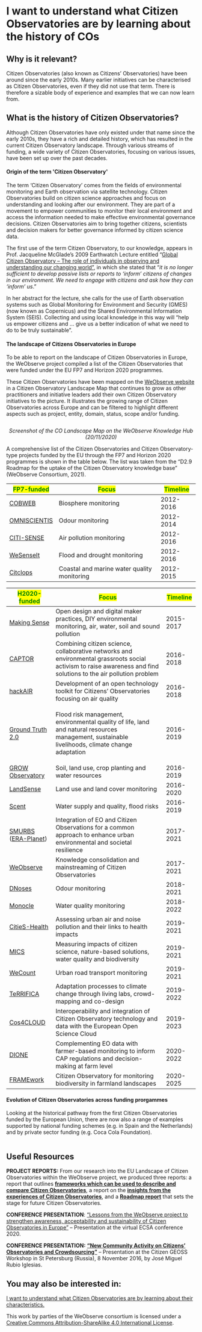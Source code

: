 # I want to understand what Citizen Observatories are by learning about the history of COs

## Why is it relevant?

Citizen Observatories (also known as Citizens’ Observatories) have been around since the early 2010s. Many earlier initiatives can be characterised as Citizen Observatories, even if they did not use that term. There is therefore a sizable body of experience and examples that we can now learn from.

## What is the history of Citizen Observatories?

Although Citizen Observatories have only existed under that name since the early 2010s, they have a rich and detailed history, which has resulted in the current Citizen Observatory landscape. Through various streams of funding, a wide variety of Citizen Observatories, focusing on various issues, have been set up over the past decades.

#### **Origin of the term 'Citizen Observatory'**

The term ‘Citizen Observatory’ comes from the fields of environmental monitoring and Earth observation via satellite technology. Citizen Observatories build on citizen science approaches and focus on understanding and looking after our environment. They are part of a movement to empower communities to monitor their local environment and access the information needed to make effective environmental governance decisions. Citizen Observatories aim to bring together citizens, scientists and decision makers for better governance informed by citizen science data.

The first use of the term Citizen Observatory, to our knowledge, appears in Prof. Jacqueline McGlade’s 2009 Earthwatch Lecture entitled “[Global Citizen Observatory – The role of individuals in observing and understanding our changing world”](https://www.eea.europa.eu/media/speeches/global-citizen-observatory-the-role-of-individuals-in-observing-and-understanding-our-changing-world), in which she stated that “_it is no longer sufficient to develop passive lists or reports to ‘inform’ citizens of changes in our environment. We need to engage with citizens and ask how they can ‘inform’ us_.”&#x20;

In her abstract for the lecture, she calls for the use of Earth observation systems such as Global Monitoring for Environment and Security (GMES) (now known as Copernicus) and the Shared Environmental Information System (SEIS). Collecting and using local knowledge in this way will “help us empower citizens and … give us a better indication of what we need to do to be truly sustainable”.

#### **The landscape of Citizens Observatories in Europe**

To be able to report on the landscape of Citizen Observatories in Europe, the WeObserve project compiled a list of the Citizen Observatories that were funded under the EU FP7 and Horizon 2020 programmes.

These Citizen Observatories have been mapped on the [WeObserve website](https://www.weobserve.eu/about/cos-landscape-map/) in a Citizen Observatory Landscape Map that continues to grow as other practitioners and initiative leaders add their own Citizen Observatory  initiatives to the picture. It illustrates the growing range of Citizen Observatories across Europe and can be filtered to highlight different aspects such as project, entity, domain, status, scope and/or funding.

<figure><img src="https://www.weobserve.eu/wp-content/uploads/2021/03/Cookbook-3-800x474.jpg" alt=""><figcaption></figcaption></figure>

<p align="center"><em>Screenshot of the CO Landscape Map on the WeObserve Knowledge Hub (20/11/2020)</em></p>

A comprehensive list of the Citizen Observatories and Citizen Observatory-type projects funded by the EU through the FP7 and Horizon 2020 programmes is shown in the table below. The list was taken from the “D2.9 Roadmap for the uptake of the Citizen Observatory knowledge base” (WeObserve Consortium, 2021).

| <mark style="color:green;">**FP7-funded**</mark>           | <mark style="color:green;">**Focus**</mark> | <mark style="color:green;">**Timeline**</mark> |
| ---------------------------------------------------------- | ------------------------------------------- | ---------------------------------------------- |
| [COBWEB](https://cordis.europa.eu/project/id/308513)       | Biosphere monitoring                        | 2012-2016                                      |
| [OMNISCIENTIS](https://cordis.europa.eu/project/id/308427) | Odour monitoring                            | 2012-2014                                      |
| [CITI-SENSE](https://cordis.europa.eu/project/id/308524)   | Air pollution monitoring                    | 2012-2016                                      |
| [WeSenseIt](https://cordis.europa.eu/project/id/308429)    | Flood and drought monitoring                | 2012-2016                                      |
| [Citclops](https://cordis.europa.eu/project/id/308469)     | Coastal and marine water quality monitoring | 2012-2015                                      |

| <mark style="color:green;">**H2020-funded**</mark>                                      | <mark style="color:green;">**Focus**</mark>                                                                                                                       | <mark style="color:green;">**Timeline**</mark> |
| --------------------------------------------------------------------------------------- | ----------------------------------------------------------------------------------------------------------------------------------------------------------------- | ---------------------------------------------- |
| [Making Sense](https://cordis.europa.eu/project/id/688620)                              | Open design and digital maker practices, DIY environmental monitoring, air, water, soil and sound pollution                                                       | 2015-2017                                      |
| [CAPTOR](https://cordis.europa.eu/project/id/688110)                                    | Combining citizen science, collaborative networks and environmental grassroots social activism to raise awareness and find solutions to the air pollution problem | 2016-2018                                      |
| [hackAIR](https://cordis.europa.eu/project/id/688363)                                   | Development of an open technology toolkit for Citizens’ Observatories focusing on air quality                                                                     | 2016-2018                                      |
| [Ground Truth 2.0](https://cordis.europa.eu/project/id/689744)                          | <p>Flood risk management, environmental quality of life, land and natural resources<br>management, sustainable livelihoods, climate change adaptation</p>         | 2016-2019                                      |
| [GROW Observatory](https://cordis.europa.eu/project/id/690199)                          | Soil, land use, crop planting and water resources                                                                                                                 | 2016-2019                                      |
| [LandSense](https://cordis.europa.eu/project/id/689812)                                 | Land use and land cover monitoring                                                                                                                                | 2016-2020                                      |
| [Scent](https://cordis.europa.eu/project/id/688930)                                     | Water supply and quality, flood risks                                                                                                                             | 2016-2019                                      |
| [SMURBS](https://smurbs.eu/) ([ERA-Planet](https://cordis.europa.eu/project/id/689443)) | Integration of EO and Citizen Observations for a common approach to enhance urban environmental and societal resilience                                           | 2017-2021                                      |
| [WeObserve](https://cordis.europa.eu/project/id/776740)                                 | Knowledge consolidation and mainstreaming of Citizen Observatories                                                                                                | 2017-2021                                      |
| [DNoses](https://cordis.europa.eu/project/id/789315)                                    | Odour monitoring                                                                                                                                                  | 2018-2021                                      |
| [Monocle](https://cordis.europa.eu/project/id/776480)                                   | Water quality monitoring                                                                                                                                          | 2018-2022                                      |
| [CitieS-Health](https://cordis.europa.eu/project/id/824484)                             | Assessing urban air and noise pollution and their links to health impacts                                                                                         | 2019-2021                                      |
| [MICS ](https://cordis.europa.eu/project/id/824711)                                     | Measuring impacts of citizen science, nature-based solutions, water quality and biodiversity                                                                      | 2019-2021                                      |
| [WeCount](https://cordis.europa.eu/project/id/872743)                                   | Urban road transport monitoring                                                                                                                                   | 2019-2021                                      |
| [TeRRIFICA](https://cordis.europa.eu/project/id/824489)                                 | Adaptation processes to climate change through living labs, crowd-mapping and co-design                                                                           | 2019-2022                                      |
| [Cos4CLOUD](https://cordis.europa.eu/project/id/863463)                                 | Interoperability and integration of Citizen Observatory technology and data with the European Open Science Cloud                                                  | 2019-2023                                      |
| [DIONE](https://cordis.europa.eu/project/id/870378)                                     | Complementing EO data with farmer-based monitoring to inform CAP regulations and decision-making at farm level                                                    | 2020-2022                                      |
| [FRAMEwork](https://cordis.europa.eu/project/id/862731)                                 | Citizen Observatory for monitoring biodiversity in farmland landscapes                                                                                            | 2020-2025                                      |

#### **Evolution of Citizen Observatories across funding prorgammes**

Looking at the historical pathway from the first Citizen Observatories funded by the European Union, there are now also a range of examples supported by national funding schemes (e.g. in Spain and the Netherlands) and by private sector funding (e.g. Coca Cola Foundation).

<figure><img src="https://www.weobserve.eu/wp-content/uploads/2021/03/Cookbook4-800x543.png" alt=""><figcaption></figcaption></figure>

## Useful Resources

**PROJECT REPORTS:**  From our research into the EU Landscape of Citizen Observatories within the WeObserve project, we produced three reports: a report that outlines [**frameworks which can be used to describe and compare Citizen Observatories**](https://zenodo.org/record/3670895), a report on the [**insights from the experiences of Citizen Observatories**](https://zenodo.org/record/4472670), and a [**Roadmap report**](https://zenodo.org/record/4646774#.YOxA7UzRaUl) that sets the stage for future Citizen Observatories.

**CONFERENCE PRESENTATION**: [“Lessons from the WeObserve project to strengthen awareness, acceptability and sustainability of Citizen Observatories in Europe”](https://youtu.be/bRVSd9GwX_k?list=PLB6IBD9OG9pBK9hsFlBa6ojxwWYyYSiVl\&t=1908) – Presentation at the virtual ECSA conference 2020.

**CONFERENCE PRESENTATION:** [**“New Community Activity on Citizens’ Observatories and Crowdsourcing”**](https://geospatialworldforum.org/speaker/SpeakersImages/Jose%20Miguel%20Rubio%20Iglesias.pdf) – Presentation at the Citizen GEOSS Workshop in St Petersburg (Russia), 8 November 2016, by José Miguel Rubio Iglesias.

## You may also be interested in:

[I want to understand what Citizen Observatories are by learning about their characteristics.](https://app.gitbook.com/o/-LbbpkbPn14_lT165GF4/s/xhdGyRLggMekKhjUZVP1/~/changes/7/getting-to-know-and-understand-citizen-observatories/i-want-to-understand-what-citizen-observatories-are-by-learning-about-their-characteristics)



This work by parties of the WeObserve consortium is licensed under a [Creative Commons Attribution-ShareAlike 4.0 International License](https://creativecommons.org/licenses/by-sa/2.0/).

